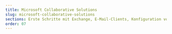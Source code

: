 ```yaml
---
title: Microsoft Collaborative Solutions
slug: microsoft-collaborative-solutions
sections: Erste Schritte mit Exchange, E-Mail-Clients, Konfiguration von Exchange auf kompatiblen Smartphones/Tablets, Account-Migration, Exchange Account-Funktionen, Outlook Web App (OWA), Troubleshooting, Office, SharePoint
order: 07 
---
```

